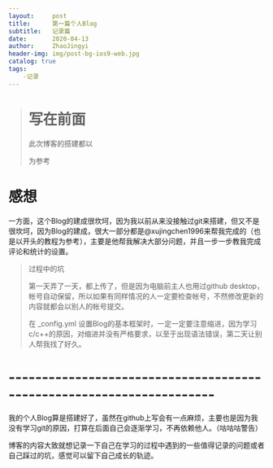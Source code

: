 ```yaml
---
layout:     post
title:      第一篇个人Blog
subtitle:   记录篇
date:       2020-04-13
author:     ZhaoJingyi
header-img: img/post-bg-ios9-web.jpg
catalog: true
tags:
    -记录
---
```


> # 写在前面
>
> 此次博客的搭建都以
>
> [教程]: (https://github.com/qiubaiying/qiubaiying.github.io/wiki/%E5%8D%9A%E5%AE%A2%E6%90%AD%E5%BB%BA%E8%AF%A6%E7%BB%86%E6%95%99%E7%A8%8B)
>
> 为参考

# 感想

一方面，这个Blog的建成很坎坷，因为我以前从来没接触过git来搭建，但又不是很坎坷，因为Blog的建成，很大一部分都是@xujingchen1996来帮我完成的（也是以开头的教程为参考），主要是他帮我解决大部分问题，并且一步一步教我完成评论和统计的设置。

> 过程中的坑
>
> 第一天弄了一天，都上传了，但是因为电脑前主人也用过github desktop，帐号自动保留，所以如果有同样情况的人一定要检查帐号，不然修改更新的内容就都会以别人的帐号提交。
>
> 在  _config.yml  设置Blog的基本框架时，一定一定要注意缩进，因为学习c/c++的原因，对缩进并没有严格要求，以至于出现语法错误，第二天让别人帮我找了好久。

# ---------------------------------------------------------------------

我的个人Blog算是搭建好了，虽然在github上写会有一点麻烦，主要也是因为我没有学习git的原因，打算在后面自己会逐渐学习，不再依赖他人。（咕咕咕警告）

博客的内容大致就想记录一下自己在学习的过程中遇到的一些值得记录的问题或者自己踩过的坑，感觉可以留下自己成长的轨迹。